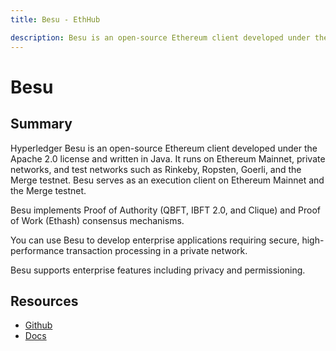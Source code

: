 ```yaml
---
title: Besu - EthHub

description: Besu is an open-source Ethereum client developed under the Apache 2.0 license and written in Java.
---
```


# Besu

## Summary

Hyperledger Besu is an open-source Ethereum client developed under the Apache 2.0 license and written in Java.
It runs on Ethereum Mainnet, private networks, and test networks such as Rinkeby, Ropsten, Goerli, and the Merge testnet.
Besu serves as an execution client on Ethereum Mainnet and the Merge testnet.

Besu implements Proof of Authority (QBFT, IBFT 2.0, and Clique) and Proof of Work (Ethash) consensus mechanisms.

You can use Besu to develop enterprise applications requiring secure, high-performance transaction processing in a private network.

Besu supports enterprise features including privacy and permissioning.

## Resources

* [Github](https://github.com/hyperledger/besu)
* [Docs](https://besu.hyperledger.org/en/stable/)

